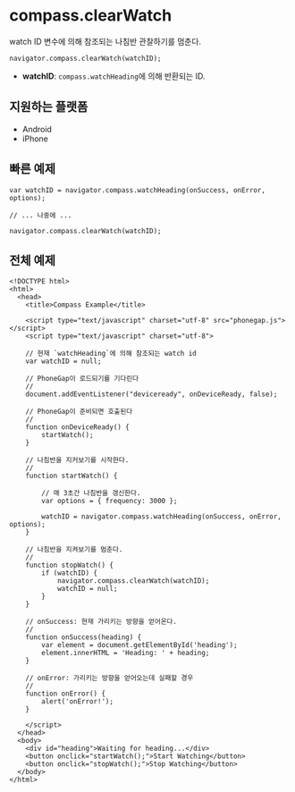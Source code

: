 compass.clearWatch
========================

watch ID 변수에 의해 참조되는 나침반 관찰하기를 멈춘다.

    navigator.compass.clearWatch(watchID);

- __watchID__: `compass.watchHeading`에 의해 반환되는 ID.

지원하는 플랫폼
-------------------

- Android
- iPhone

빠른 예제
-------------

    var watchID = navigator.compass.watchHeading(onSuccess, onError, options);
    
    // ... 나중에 ...
    
    navigator.compass.clearWatch(watchID);
    
전체 예제
------------

    <!DOCTYPE html>
    <html>
      <head>
        <title>Compass Example</title>

        <script type="text/javascript" charset="utf-8" src="phonegap.js"></script>
        <script type="text/javascript" charset="utf-8">

        // 현재 `watchHeading`에 의해 참조되는 watch id
        var watchID = null;
        
        // PhoneGap이 로드되기를 기다린다
        //
        document.addEventListener("deviceready", onDeviceReady, false);

        // PhoneGap이 준비되면 호출된다
        //
        function onDeviceReady() {
            startWatch();
        }

        // 나침반을 지커보기를 시작한다.
        //
        function startWatch() {
            
            // 매 3초간 나침반을 갱신한다.
            var options = { frequency: 3000 };
            
            watchID = navigator.compass.watchHeading(onSuccess, onError, options);
        }
        
        // 나침반을 지켜보기를 멈춘다.
        //
        function stopWatch() {
            if (watchID) {
                navigator.compass.clearWatch(watchID);
                watchID = null;
            }
        }
        
        // onSuccess: 현재 가리키는 방향을 얻어온다.
        //
        function onSuccess(heading) {
            var element = document.getElementById('heading');
            element.innerHTML = 'Heading: ' + heading;
        }

        // onError: 가리키는 방향을 얻어오는데 실패할 경우
        //
        function onError() {
            alert('onError!');
        }

        </script>
      </head>
      <body>
        <div id="heading">Waiting for heading...</div>
        <button onclick="startWatch();">Start Watching</button>
        <button onclick="stopWatch();">Stop Watching</button>
      </body>
    </html>
